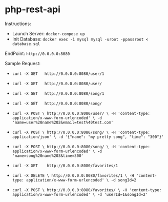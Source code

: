 # php-rest-api

Instructions:

 - Launch Server: `docker-compose up`
 - Init Database: `docker exec -i mysql mysql -uroot -ppassroot < database.sql`
 
 EndPoint: `http://0.0.0.0:8080`
 
 Sample Request:
  - `curl -X GET   http://0.0.0.0:8080/user/1`

  - `curl -X GET   http://0.0.0.0:8080/user/`

  - `curl -X GET   http://0.0.0.0:8080/song/1`

  - `curl -X GET   http://0.0.0.0:8080/song/`

  - `curl -X POST \
       http://0.0.0.0:8080/user/ \
       -H 'content-type: application/x-www-form-urlencoded' \
       -d 'name=user%20name%202&email=test%40test.com'`

  - `curl -X POST \
       http://0.0.0.0:8080/song/ \
       -H 'content-type: application/json' \
       -d '{"name": "my pretty song", "time": "300"}'`

  - `curl -X POST \
       http://0.0.0.0:8080/song/ \
       -H 'content-type: application/x-www-form-urlencoded' \
       -d 'name=song%20name%203&time=300'`

  - `curl -X GET    http://0.0.0.0:8080/favorites/1`

  - `curl -X DELETE \
       http://0.0.0.0:8080/favorites/1 \
       -H 'content-type: application/x-www-form-urlencoded' \
       -d songId=2`

  - `curl -X POST \
       http://0.0.0.0:8080/favorites/ \
       -H 'content-type: application/x-www-form-urlencoded' \
       -d 'userId=1&songId=2'`